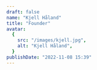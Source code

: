 ```yaml
---
draft: false
name: "Kjell Håland"
title: "Founder"
avatar:
  {
    src: "/images/kjell.jpg",
    alt: "Kjell Håland",
  }
publishDate: "2022-11-08 15:39"
---
```

